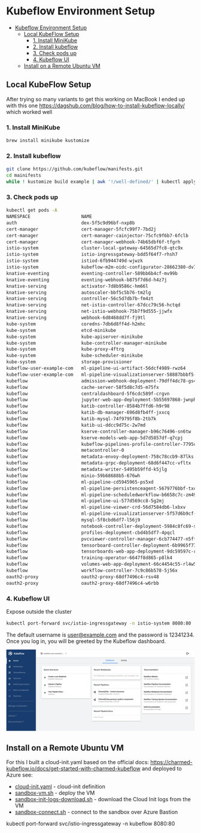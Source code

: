 # Kubeflow Environment Setup

- [Kubeflow Environment Setup](#kubeflow-environment-setup)
  - [Local KubeFlow Setup](#local-kubeflow-setup)
    - [1. Install MiniKube](#1-install-minikube)
    - [2. Install kubeflow](#2-install-kubeflow)
    - [3. Check pods up](#3-check-pods-up)
    - [4. Kubeflow UI](#4-kubeflow-ui)
  - [Install on a Remote Ubuntu VM](#install-on-a-remote-ubuntu-vm)


## Local KubeFlow Setup

After trying so many variants to get this working on MacBook I ended up with this one https://dagshub.com/blog/how-to-install-kubeflow-locally/ which worked well

### 1. Install MiniKube

```bash
brew install minikube kustomize
```

### 2. Install kubeflow

```bash
git clone https://github.com/kubeflow/manifests.git
cd mainifests
while ! kustomize build example | awk '!/well-defined/' | kubectl apply -f -; do echo "Retrying to apply resources"; sleep 10; done
```

### 3. Check pods up

```bash
kubectl get pods -A
NAMESPACE                   NAME                                                     READY   STATUS      RESTARTS        AGE
auth                        dex-5f5c9d96bf-nxp8b                                     1/1     Running     1 (4m12s ago)   16h
cert-manager                cert-manager-5fcfc99f7-7bd2j                             1/1     Running     2 (4m12s ago)   16h
cert-manager                cert-manager-cainjector-75cfc9f6b7-6fclb                 1/1     Running     1 (4m12s ago)   16h
cert-manager                cert-manager-webhook-74b65dbf6f-tfgrh                    1/1     Running     1 (4m12s ago)   16h
istio-system                cluster-local-gateway-64565d7fc8-qtc9x                   1/1     Running     1 (4m12s ago)   16h
istio-system                istio-ingressgateway-bdd5f64f7-rhsh7                     1/1     Running     1 (4m12s ago)   16h
istio-system                istiod-6fb944749d-wjwzk                                  1/1     Running     1 (4m12s ago)   16h
istio-system                kubeflow-m2m-oidc-configurator-28662380-dv7qz            0/1     Completed   0               3m45s
knative-eventing            eventing-controller-589bb6b4cf-mv99b                     1/1     Running     1 (4m12s ago)   16h
knative-eventing            eventing-webhook-b875f7d6d-h4z7j                         1/1     Running     2 (4m12s ago)   16h
knative-serving             activator-7d8b9586c-hm66l                                2/2     Running     2 (4m12s ago)   16h
knative-serving             autoscaler-bbf5c5b76-tm2lg                               2/2     Running     2 (4m12s ago)   16h
knative-serving             controller-56c5d7db7b-fm4zt                              2/2     Running     3 (3m26s ago)   16h
knative-serving             net-istio-controller-67dcc79c56-hctqd                    2/2     Running     3 (3m28s ago)   16h
knative-serving             net-istio-webhook-75b7f9d555-jjwfx                       2/2     Running     5 (3m1s ago)    16h
knative-serving             webhook-6d8468dd7f-fj9tl                                 2/2     Running     3 (3m28s ago)   16h
kube-system                 coredns-7db6d8ff4d-h2mhc                                 1/1     Running     1 (4m12s ago)   17h
kube-system                 etcd-minikube                                            1/1     Running     1 (4m12s ago)   17h
kube-system                 kube-apiserver-minikube                                  1/1     Running     1 (4m12s ago)   17h
kube-system                 kube-controller-manager-minikube                         1/1     Running     1 (4m12s ago)   17h
kube-system                 kube-proxy-4ftrg                                         1/1     Running     1 (4m12s ago)   17h
kube-system                 kube-scheduler-minikube                                  1/1     Running     1 (4m12s ago)   17h
kube-system                 storage-provisioner                                      1/1     Running     3 (3m27s ago)   17h
kubeflow-user-example-com   ml-pipeline-ui-artifact-56dcf4989-rwz64                  2/2     Running     2 (4m12s ago)   16h
kubeflow-user-example-com   ml-pipeline-visualizationserver-58887bbbf5-nzz5h         0/2     Pending     0               16h
kubeflow                    admission-webhook-deployment-79dff4dc78-gs4fd            1/1     Running     1 (4m12s ago)   16h
kubeflow                    cache-server-58f5d8c7d5-m75fx                            2/2     Running     2 (4m12s ago)   16h
kubeflow                    centraldashboard-5f6cdc589f-crgvn                        2/2     Running     2 (4m12s ago)   16h
kubeflow                    jupyter-web-app-deployment-5b55697868-jwnph              2/2     Running     2 (4m12s ago)   16h
kubeflow                    katib-controller-8584b7ffd6-h9r98                        1/1     Running     2 (4m12s ago)   16h
kubeflow                    katib-db-manager-696d8fb4ff-jxxcq                        1/1     Running     7 (4m12s ago)   16h
kubeflow                    katib-mysql-74f9795f8b-2tb7k                             1/1     Running     2 (4m12s ago)   16h
kubeflow                    katib-ui-ddcc9d75c-2w7md                                 2/2     Running     2 (4m12s ago)   16h
kubeflow                    kserve-controller-manager-b96c76496-sn6tw                2/2     Running     4 (4m12s ago)   16h
kubeflow                    kserve-models-web-app-5d7d5857df-q7cpj                   2/2     Running     2 (4m12s ago)   16h
kubeflow                    kubeflow-pipelines-profile-controller-7795c68cfd-2fdmd   1/1     Running     1 (4m12s ago)   16h
kubeflow                    metacontroller-0                                         1/1     Running     1 (4m12s ago)   16h
kubeflow                    metadata-envoy-deployment-758c78ccb9-87lks               1/1     Running     1 (4m12s ago)   16h
kubeflow                    metadata-grpc-deployment-68d6f447cc-vfltx                2/2     Running     6 (3m6s ago)    16h
kubeflow                    metadata-writer-5495b59ffd-k5jlg                         2/2     Running     2 (4m12s ago)   16h
kubeflow                    minio-59b68688b5-676wh                                   2/2     Running     2 (4m12s ago)   16h
kubeflow                    ml-pipeline-cd5945965-ps5xd                              2/2     Running     9 (4m12s ago)   16h
kubeflow                    ml-pipeline-persistenceagent-5679776bbf-txcz8            2/2     Running     2 (4m12s ago)   16h
kubeflow                    ml-pipeline-scheduledworkflow-b6658c7c-zm496             2/2     Running     2 (4m12s ago)   16h
kubeflow                    ml-pipeline-ui-577d569cc8-5g2mj                          2/2     Running     9 (4m12s ago)   16h
kubeflow                    ml-pipeline-viewer-crd-56d7584db6-lxbxv                  2/2     Running     4 (3m29s ago)   16h
kubeflow                    ml-pipeline-visualizationserver-5f57d6b9cf-w2w5t         0/2     Pending     0               16h
kubeflow                    mysql-5f8cbd6df7-l56j9                                   2/2     Running     2 (4m12s ago)   16h
kubeflow                    notebook-controller-deployment-5984c8fc69-sppwj          2/2     Running     5 (3m30s ago)   16h
kubeflow                    profiles-deployment-cbd4b5df7-4pqcl                      3/3     Running     6 (3m7s ago)    16h
kubeflow                    pvcviewer-controller-manager-6cb774477-n5ffn             3/3     Running     4 (4m12s ago)   16h
kubeflow                    tensorboard-controller-deployment-6b9965f774-hsb6c       3/3     Running     6 (3m20s ago)   16h
kubeflow                    tensorboards-web-app-deployment-9dc59597c-r2sxq          2/2     Running     2 (4m12s ago)   16h
kubeflow                    training-operator-6647f8d865-p8lk4                       1/1     Running     1 (4m12s ago)   16h
kubeflow                    volumes-web-app-deployment-66c4454c55-rl4w5              2/2     Running     2 (4m12s ago)   16h
kubeflow                    workflow-controller-7c9c86b578-5j56x                     2/2     Running     7 (3m13s ago)   16h
oauth2-proxy                oauth2-proxy-68df7496c4-rsv48                            1/1     Running     1 (4m12s ago)   16h
oauth2-proxy                oauth2-proxy-68df7496c4-w6rbb                            1/1     Running     1 (4m12s ago)   16h
```

### 4. Kubeflow UI

Expose outside the cluster

```bash
kubectl port-forward svc/istio-ingressgateway -n istio-system 8080:80
```

The default username is user@example.com and the password is 12341234. Once you log in, you will be greeted by the Kubeflow dashboard.

![Kubeflow DashBoard](images/kubeflow-dash.png)

## Install on a Remote Ubuntu VM

For this I built a cloud-init.yaml based on the official docs: https://charmed-kubeflow.io/docs/get-started-with-charmed-kubeflow and deployed to Azure see:

- [cloud-init.yaml](./resources/cloud-init.yaml) - cloud-init definition
- [sandbox-vm.sh](./resources/sandbox-vm.sh) - deploy the VM
- [sandbox-init-logs-download.sh](./resources/sandbox-init-logs-download.sh) - download the Cloud Init logs from the VM
- [sandbox-connect.sh](./resources/sandbox-connect.sh) - connect to the sandbox over Azure Bastion

kubectl port-forward svc/istio-ingressgateway -n kubeflow 8080:80
